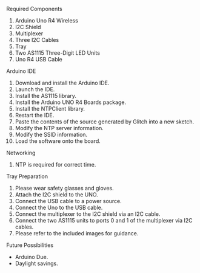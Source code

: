 Required Components
<ol>
<li>Arduino Uno R4 Wireless</li>
<li>I2C Shield</li>
<li>Multiplexer</li>
<li>Three I2C Cables</li>
<li>Tray</li>
<li>Two AS1115 Three-Digit LED Units</li>
<li>Uno R4 USB Cable</li>
</ol>

Arduino IDE
<ol>
<li>Download and install the Arduino IDE.</li>
<li>Launch the IDE.</li>
<li>Install the AS1115 library.</li>
<li>Install the Arduino UNO R4 Boards package.</li>
<li>Install the NTPClient library.</li>
<li>Restart the IDE.</li>
<li>Paste the contents of the source generated by Glitch into a
  new sketch.</li>
<li>Modify the NTP server information.</li>
<li>Modify the SSID information.</li>
<li>Load the software onto the board.</li>
</ol>

Networking
<ol>
<li>NTP is required for correct time.</li>
</ol>

Tray Preparation
<ol>
<li>Please wear safety glasses and gloves.</li>
<li>Attach the I2C shield to the UNO.</li>
<li>Connect the USB cable to a power source.</li>
<li>Connect the Uno to the USB cable.</li>
<li>Connect the multiplexer to the I2C shield via an I2C cable.</li>
<li>Connect the two AS1115 units to ports 0 and 1 of the multiplexer
  via I2C cables.</li>
<li>Please refer to the included images for guidance.</li>
</ol>

Future Possibilities
<ul>
<li>Arduino Due.</li>
<li>Daylight savings.</li>
</ul>
